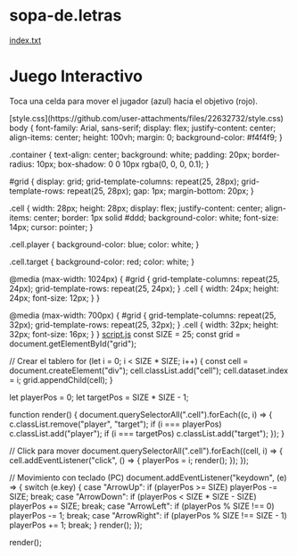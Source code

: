 # sopa-de.letras
[index.txt](https://github.com/user-attachments/files/22632724/index.txt)
<!DOCTYPE html>
<html lang="es">
<head>
  <meta charset="UTF-8">
  <meta name="viewport" content="width=device-width, initial-scale=1.0">
  <title>Juego Interactivo</title>
  <link rel="stylesheet" href="style.css">
</head>
<body>
  <div class="container">
    <h1>Juego Interactivo</h1>
    <div id="grid"></div>
    <p>Toca una celda para mover el jugador (azul) hacia el objetivo (rojo).</p>
  </div>
  <script src="script.js"></script>
</body>
</html>
[style.css](https://github.com/user-attachments/files/22632732/style.css)
body {
  font-family: Arial, sans-serif;
  display: flex;
  justify-content: center;
  align-items: center;
  height: 100vh;
  margin: 0;
  background-color: #f4f4f9;
}

.container {
  text-align: center;
  background: white;
  padding: 20px;
  border-radius: 10px;
  box-shadow: 0 0 10px rgba(0, 0, 0, 0.1);
}

#grid {
  display: grid;
  grid-template-columns: repeat(25, 28px);
  grid-template-rows: repeat(25, 28px);
  gap: 1px;
  margin-bottom: 20px;
}

.cell {
  width: 28px;
  height: 28px;
  display: flex;
  justify-content: center;
  align-items: center;
  border: 1px solid #ddd;
  background-color: white;
  font-size: 14px;
  cursor: pointer;
}

.cell.player {
  background-color: blue;
  color: white;
}

.cell.target {
  background-color: red;
  color: white;
}

@media (max-width: 1024px) {
  #grid {
    grid-template-columns: repeat(25, 24px);
    grid-template-rows: repeat(25, 24px);
  }
  .cell {
    width: 24px;
    height: 24px;
    font-size: 12px;
  }
}

@media (max-width: 700px) {
  #grid {
    grid-template-columns: repeat(25, 32px);
    grid-template-rows: repeat(25, 32px);
  }
  .cell {
    width: 32px;
    height: 32px;
    font-size: 16px;
  }
}
[script.js](https://github.com/user-attachments/files/22632736/script.js)
const SIZE = 25;
const grid = document.getElementById("grid");

// Crear el tablero
for (let i = 0; i < SIZE * SIZE; i++) {
  const cell = document.createElement("div");
  cell.classList.add("cell");
  cell.dataset.index = i;
  grid.appendChild(cell);
}

let playerPos = 0;
let targetPos = SIZE * SIZE - 1;

function render() {
  document.querySelectorAll(".cell").forEach((c, i) => {
    c.classList.remove("player", "target");
    if (i === playerPos) c.classList.add("player");
    if (i === targetPos) c.classList.add("target");
  });
}

// Click para mover
document.querySelectorAll(".cell").forEach((cell, i) => {
  cell.addEventListener("click", () => {
    playerPos = i;
    render();
  });
});

// Movimiento con teclado (PC)
document.addEventListener("keydown", (e) => {
  switch (e.key) {
    case "ArrowUp":
      if (playerPos >= SIZE) playerPos -= SIZE;
      break;
    case "ArrowDown":
      if (playerPos < SIZE * SIZE - SIZE) playerPos += SIZE;
      break;
    case "ArrowLeft":
      if (playerPos % SIZE !== 0) playerPos -= 1;
      break;
    case "ArrowRight":
      if (playerPos % SIZE !== SIZE - 1) playerPos += 1;
      break;
  }
  render();
});

render();
